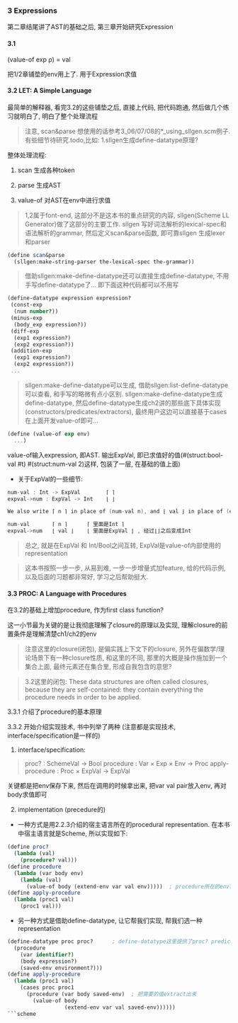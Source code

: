 ### 3 Expressions

第二章结尾讲了AST的基础之后, 第三章开始研究Expression

#### 3.1  
(value-of exp ρ) = val

把1/2章铺垫的env用上了. 用于Expression求值

#### 3.2 LET: A Simple Language
最简单的解释器, 看完3.2的这些铺垫之后, 直接上代码, 把代码跑通, 然后做几个练习就明白了, 明白了整个处理流程

> 注意, scan&parse 想使用的话参考3_06/07/08的*_using_sllgen.scm例子. 
> 有些细节待研究.todo,比如: 1.sllgen生成define-datatype原理?

整体处理流程:
1. scan  生成各种token

2. parse 生成AST

3. value-of 对AST在env中进行求值

> 1,2属于font-end, 这部分不是这本书的重点研究的内容, sllgen(Scheme LL Generator)做了这部分的主要工作.
> sllgen 写好词法解析的lexical-spec和语法解析的grammar, 然后定义scan&parse函数, 即可靠sllgen 生成lexer和parser

```scheme
(define scan&parse
  (sllgen:make-string-parser the-lexical-spec the-grammar))
```

> 借助sllgen:make-define-datatype还可以直接生成define-datatype, 不用手写define-datatype了...
> 即下面这种代码都可以不用写

```scheme
(define-datatype expression expression?
 (const-exp 
  (num number?))
 (minus-exp
  (body_exp expression?))
 (diff-exp 
  (exp1 expression?) 
  (exp2 expression?))
 (addition-exp
  (exp1 expression?)
  (exp2 expression?))
 ...
```

> sllgen:make-define-datatype可以生成, 借助sllgen:list-define-datatype可以查看, 和手写的略微有点小区别.
> sllgen:make-define-datatype生成define-datatype, 然后define-datatype生成ch2讲的那些底下具体实现(constructors/predicates/extractors), 最终用户这边可以直接基于cases在上面开发value-of即可...


```scheme
(define (value-of exp env)
  ...)
```
value-of输入expression, 即AST. 输出ExpVal, 即已求值好的值(#(struct:bool-val #t) #(struct:num-val 2)这样, 包装了一层, 在基础的值上面)

* 关于ExpVal的一些细节:

```C
num-val : Int -> ExpVal        ⌈ ⌉    
expval->num : ExpVal -> Int    ⌊ ⌋

We also write ⌈ n ⌉ in place of (num-val n), and ⌊ val ⌋ in place of (expval->num val).

num-val       ⌈ n ⌉      ⌈ 里面是Int ⌉   
expval->num   ⌊ val ⌋    ⌊ 里面是ExpVal ⌋ , 经过⌊⌋之后变成Int
```

> 总之, 就是在ExpVal 和 Int/Bool之间互转, ExpVal是value-of内部使用的representation

> 这本书按照一步一步, 从易到难, 一步一步增量式加feature, 给的代码示例, 以及后面的习题都非常好, 学习之后帮助挺大.

#### 3.3 PROC: A Language with Procedures

在3.2的基础上增加procedure, 作为first class function?

这一小节最为关键的是让我彻底理解了closure的原理以及实现, 理解closure的前置条件是理解清楚ch1/ch2的env

> 注意这里的closure(闭包), 是偏实践上下文下的closure, 另外在偏数学/理论场景下有一种closure性质, 和这里的不同, 那里的大概是操作施加到一个集合上面, 最终元素还在集合里, 形成自我包含的意思?

> 3.2这里的闭包:
> These data structures are often called closures, because they are self-contained: they contain everything the procedure needs in order to be applied.

3.3.1 介绍了procedure的基本原理

3.3.2 开始介绍实现技术, 书中列举了两种 (注意都是实现技术, interface/specification是一样的)

1. interface/specification: 

> proc? : SchemeVal → Bool
> procedure : Var × Exp × Env → Proc
> apply-procedure : Proc × ExpVal → ExpVal

关键都是把env保存下来, 然后在调用的时候拿出来, 把var val pair放入env, 再对body求值即可

2. implementation (precedure的)

* 一种方式是用2.2.3介绍的宿主语言所在的procedural representation. 在本书中宿主语言就是Scheme, 所以实现如下:

```scheme
(define proc?
  (lambda (val) 
    (procedure? val)))
(define procedure
  (lambda (var body env) 
    (lambda (val) 
      (value-of body (extend-env var val env)))))  ; procedure所在的env被放到了lambda里, 即所谓的capture?
(define apply-procedure
  (lambda (proc1 val) 
    (proc1 val)))
```
* 另一种方式是借助define-datatype, 让它帮我们实现, 帮我们选一种representation

```scheme
(define-datatype proc proc?      ; define-datatype这里提供了proc? predicate
  (procedure 
    (var identifier?) 
    (body expression?) 
    (saved-env environment?)))
(define apply-procedure
  (lambda (proc1 val) 
    (cases proc proc1 
      (procedure (var body saved-env)  ; 把需要的值extract出来
        (value-of body 
                  (extend-env var val saved-env))))))
```scheme